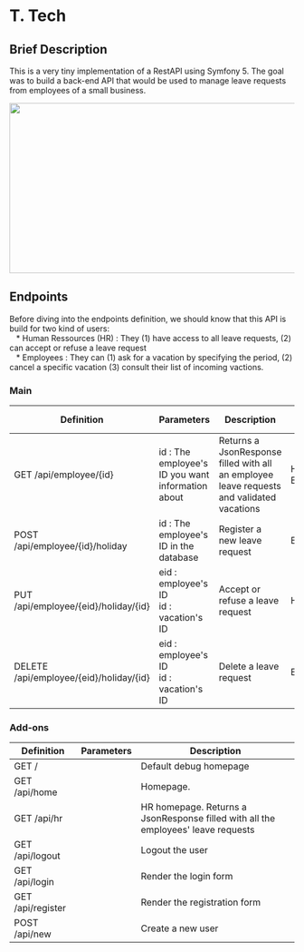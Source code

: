 # T. Tech

## Brief Description

This is a very tiny implementation of a RestAPI using Symfony 5. The goal was to build a back-end API that would be used to manage leave requests from employees of a small business.

<div align="center">
    <img src = "https://www.2le.net/wp-inside/uploads/2019/12/symfony-5-nouveautes.png" 
     height = "300"
     width = "1000">
</div>

## Endpoints

Before diving into the endpoints definition, we should know that this API is build for two kind of users:   
&nbsp;&nbsp;&nbsp;* Human Ressources (HR) : They (1) have access to all leave requests, (2) can accept or refuse a leave request   
&nbsp;&nbsp;&nbsp;* Employees : They can (1) ask for a vacation by specifying the period, (2) cancel a specific vacation (3) consult their list of incoming vactions.   

### Main
  
<div align='center'>

| Definition                          |                     Parameters                     |                  Description           |    Access Rights   |
|-------------------------------------|--------------------------------------------------|------------------------------------------|--------------------|
| GET /api/employee/{id} | id : The employee's ID you want information about |Returns a JsonResponse filled with all <br> an employee leave requests and validated vacations | HR / Employee |
| POST /api/employee/{id}/holiday | id : The employee's ID in the database | Register a new leave request| Employee |
| PUT /api/employee/{eid}/holiday/{id} | eid : employee's ID <br> id : vacation's ID | Accept or refuse a leave request| HR |
| DELETE /api/employee/{eid}/holiday/{id} | eid : employee's ID <br> id : vacation's ID |Delete a leave request| Employee |

</div>

### Add-ons

<div align='center'>

| Definition                          |                     Parameters                   |                  Description             |
|-------------------------------------|--------------------------------------------------|------------------------------------------|
| GET / |  | Default debug homepage|
| GET /api/home   |  | Homepage. |
| GET /api/hr   |  | HR homepage. Returns a JsonResponse filled with all the employees' leave requests |
| GET /api/logout |  | Logout the user|
| GET /api/login |  | Render the login form|
| GET /api/register |  | Render the registration form|
| POST /api/new |  | Create a new user|



</div>

